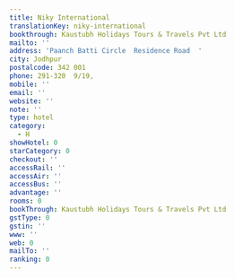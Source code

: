 ```yaml
---
title: Niky International
translationKey: niky-international
bookthrough: Kaustubh Holidays Tours & Travels Pvt Ltd
mailto: ''
address: 'Paanch Batti Circle  Residence Road  '
city: Jodhpur
postalcode: 342 001
phone: 291-320  9/19,
mobile: ''
email: ''
website: ''
note: ''
type: hotel
category:
  - H
showHotel: 0
starCategory: 0
checkout: ''
accessRail: ''
accessAir: ''
accessBus: ''
advantage: ''
rooms: 0
bookThrough: Kaustubh Holidays Tours & Travels Pvt Ltd
gstType: 0
gstin: ''
www: ''
web: 0
mailTo: ''
ranking: 0
---
```







